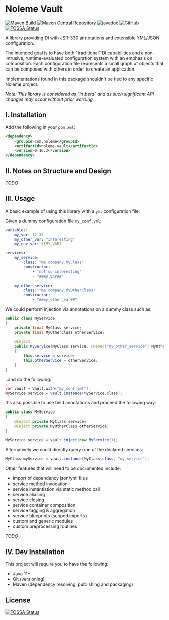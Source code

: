 # Noleme Vault

[![Maven Build](https://github.com/noleme/noleme-vault/actions/workflows/maven.yml/badge.svg?branch=master)](https://github.com/noleme/noleme-vault/actions/workflows/maven.yml)
[![Maven Central Repository](https://maven-badges.herokuapp.com/maven-central/com.noleme/noleme-vault/badge.svg)](https://maven-badges.herokuapp.com/maven-central/com.noleme/noleme-vault)
[![javadoc](https://javadoc.io/badge2/com.noleme/noleme-vault/javadoc.svg)](https://javadoc.io/doc/com.noleme/noleme-vault)
![GitHub](https://img.shields.io/github/license/noleme/noleme-vault)
[![FOSSA Status](https://app.fossa.com/api/projects/git%2Bgithub.com%2Fnoleme%2Fnoleme-vault.svg?type=shield)](https://app.fossa.com/projects/git%2Bgithub.com%2Fnoleme%2Fnoleme-vault?ref=badge_shield)

A library providing DI with JSR-330 annotations and extensible YML/JSON configuration.

The intended goal is to have both "traditional" DI capabilities and a non-intrusive, runtime-evaluated configuration system with an emphasis on composition.
Each configuration file represents a small graph of objects that can be composed with others in order to create an application.

Implementations found in this package shouldn't be tied to any specific Noleme project.

_Note: This library is considered as "in beta" and as such significant API changes may occur without prior warning._

## I. Installation

Add the following in your `pom.xml`:

```xml
<dependency>
    <groupId>com.noleme</groupId>
    <artifactId>noleme-vault</artifactId>
    <version>0.16.3</version>
</dependency>
```

## II. Notes on Structure and Design

_TODO_

## III. Usage

A basic example of using this library with a `yml` configuration file:

Given a dummy configuration file `my_conf.yml`:

```yaml
variables:
    my_var: 12.34
    my_other_var: "interesting"
    my_env_var: ${MY_VAR}

services:
    my_service:
        class: "me.company.MyClass"
        constructor:
            - "not so interesting"
            - "##my_var##"

    my_other_service:
        class: "me.company.MyOtherClass"
        constructor:
            - "##my_other_var##"
``` 

We could perform injection via annotations on a dummy class such as:

```java
public class MyService
{
    private final MyClass service;
    private final MyOtherClass otherService;

    @Inject
    public MyService(MyClass service, @Named("my_other_service") MyOtherClass otherService)
    {
        this.service = service;
        this.otherService = otherService;
    }
}
```

..and do the following:

```java
var vault = Vault.with("my_conf.yml");
MyService service = vault.instance(MyService.class);
```

It's also possible to use field annotations and proceed the following way:

```java
public class MyService
{
    @Inject private MyClass service;
    @Inject private MyOtherClass otherService;
}
```

```java
MyService service = vault.inject(new MyService());
```

Alternatively we could directly query one of the declared services:

```java
MyClass myService = vault.instance(MyClass.class, "my_service");
```

Other features that will need to be documented include:

* import of dependency json/yml files
* service method invocation
* service instantiation via static method call
* service aliasing
* service closing
* service container composition
* service tagging & aggregation
* service blueprints (scoped imports)
* custom and generic modules
* custom preprocessing routines

_TODO_

## IV. Dev Installation

This project will require you to have the following:

* Java 11+
* Git (versioning)
* Maven (dependency resolving, publishing and packaging) 


## License
[![FOSSA Status](https://app.fossa.com/api/projects/git%2Bgithub.com%2Fnoleme%2Fnoleme-vault.svg?type=large)](https://app.fossa.com/projects/git%2Bgithub.com%2Fnoleme%2Fnoleme-vault?ref=badge_large)
